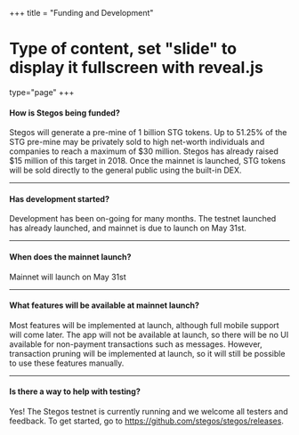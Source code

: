 +++
title = "Funding and Development"
# Type of content, set "slide" to display it fullscreen with reveal.js
type="page"
+++

#### How is Stegos being funded?
Stegos will generate a pre-mine of 1 billion STG tokens. Up to 51.25% of the STG pre-mine may be privately sold to high net-worth individuals and companies to reach a maximum of $30 million. Stegos has already raised $15 million of this target in 2018. Once the mainnet is launched, STG tokens will be sold directly to the general public using the built-in DEX.
___
#### Has development started?
Development has been on-going for many months. The testnet launched has already launched, and mainnet is due to launch on May 31st.
___
#### When does the mainnet launch?
Mainnet will launch on May 31st
___
#### What features will be available at mainnet launch?
Most features will be implemented at launch, although full mobile support will come later. The app will not be available at launch, so there will be no UI available for non-payment transactions such as messages. However, transaction pruning will be implemented at launch, so it will still be possible to use these features manually.
___
#### Is there a way to help with testing?
Yes! The Stegos testnet is currently running and we welcome all testers and feedback. To get started, go to https://github.com/stegos/stegos/releases.